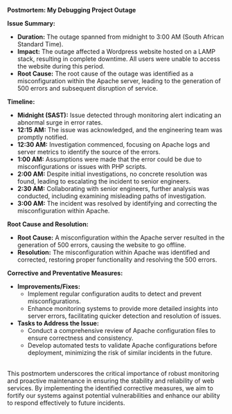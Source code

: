 **Postmortem: My Debugging Project Outage**

**Issue Summary:**
- **Duration:** The outage spanned from midnight to 3:00 AM (South African Standard Time).
- **Impact:** The outage affected a Wordpress website hosted on a LAMP stack, resulting in complete downtime. All users were unable to access the website during this period.
- **Root Cause:** The root cause of the outage was identified as a misconfiguration within the Apache server, leading to the generation of 500 errors and subsequent disruption of service.

**Timeline:**
- **Midnight (SAST):** Issue detected through monitoring alert indicating an abnormal surge in error rates.
- **12:15 AM:** The issue was acknowledged, and the engineering team was promptly notified.
- **12:30 AM:** Investigation commenced, focusing on Apache logs and server metrics to identify the source of the errors.
- **1:00 AM:** Assumptions were made that the error could be due to misconfigurations or issues with PHP scripts.
- **2:00 AM:** Despite initial investigations, no concrete resolution was found, leading to escalating the incident to senior engineers.
- **2:30 AM:** Collaborating with senior engineers, further analysis was conducted, including examining misleading paths of investigation.
- **3:00 AM:** The incident was resolved by identifying and correcting the misconfiguration within Apache.

**Root Cause and Resolution:**
- **Root Cause:** A misconfiguration within the Apache server resulted in the generation of 500 errors, causing the website to go offline.
- **Resolution:** The misconfiguration within Apache was identified and corrected, restoring proper functionality and resolving the 500 errors.

**Corrective and Preventative Measures:**
- **Improvements/Fixes:**
  - Implement regular configuration audits to detect and prevent misconfigurations.
  - Enhance monitoring systems to provide more detailed insights into server errors, facilitating quicker detection and resolution of issues.
- **Tasks to Address the Issue:**
  - Conduct a comprehensive review of Apache configuration files to ensure correctness and consistency.
  - Develop automated tests to validate Apache configurations before deployment, minimizing the risk of similar incidents in the future.
<br>
This postmortem underscores the critical importance of robust monitoring and proactive maintenance in ensuring the stability and reliability of web services. By implementing the identified corrective measures, we aim to fortify our systems against potential vulnerabilities and enhance our ability to respond effectively to future incidents.